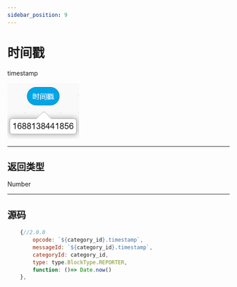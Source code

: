 ```yaml
---
sidebar_position: 9
---
```

# 时间戳

timestamp

![img](img\timestamp\image.png)  


***
## 返回类型
Number


***
## 源码
```js title="/categorys/convenient.js"
    {//2.0.0
        opcode: `${category_id}.timestamp`,
        messageId: `${category_id}.timestamp`,
        categoryId: category_id,
        type: type.BlockType.REPORTER,
        function: ()=> Date.now()
    },
```
